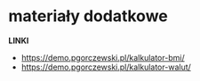  # materiały dodatkowe #

 **LINKI**
- https://demo.pgorczewski.pl/kalkulator-bmi/
- https://demo.pgorczewski.pl/kalkulator-walut/
